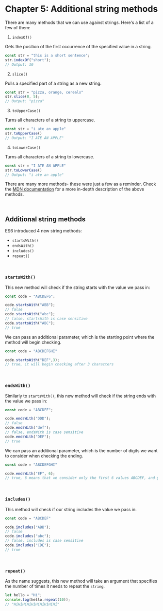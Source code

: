 # Chapter 5: Additional string methods

There are many methods that we can use against strings. Here's a list of a few of them:

1. `indexOf()`

Gets the position of the first occurrence of the specified value in a string.

```javascript
const str = "this is a short sentence";
str.indexOf("short");
// Output: 10
```

2. `slice()`

Pulls a specified part of a string as a new string.

```javascript
const str = "pizza, orange, cereals"
str.slice(0, 5);
// Output: "pizza"
```

3. `toUpperCase()`

Turns all characters of a string to uppercase.

```javascript
const str = "i ate an apple"
str.toUpperCase()
// Output: "I ATE AN APPLE"
```

4. `toLowerCase()`

Turns all characters of a string to lowercase.

```javascript
const str = "I ATE AN APPLE"
str.toLowerCase()
// Output: "i ate an apple"
```

There are many more methods- these were just a few as a reminder. Check the [MDN documentation](https://developer.mozilla.org/en-US/docs/Web/JavaScript/Reference/Global_Objects/String#) for a more in-depth description of the above methods.

&nbsp;

## Additional string methods

ES6 introduced 4 new string methods:

- `startsWith()`
- `endsWith()`
- `includes()`
- `repeat()`

&nbsp;

### `startsWith()`

This new method will check if the string starts with the value we pass in:

```javascript
const code = "ABCDEFG";

code.startsWith("ABB");
// false
code.startsWith("abc");
// false, startsWith is case sensitive
code.startsWith("ABC");
// true
```

We can pass an additional parameter, which is the starting point where the method will begin checking.

```javascript
const code = "ABCDEFGHI"

code.startsWith("DEF",3);
// true, it will begin checking after 3 characters
```

&nbsp;

### `endsWith()`

Similarly to `startsWith()`, this new method will check if the string ends with the value we pass in:

```javascript
const code = "ABCDEF";

code.endsWith("DDD");
// false
code.endsWith("def");
// false, endsWith is case sensitive
code.endsWith("DEF");
// true

```

We can pass an additional parameter, which is the number of digits we want to consider when checking the ending.

```javascript
const code = "ABCDEFGHI"

code.endsWith("EF", 6);
// true, 6 means that we consider only the first 6 values ABCDEF, and yes this string ends with EF therefore we get *true*
```

&nbsp;

### `includes()`

This method will check if our string includes the value we pass in.

```javascript
const code = "ABCDEF"

code.includes("ABB");
// false
code.includes("abc");
// false, includes is case sensitive
code.includes("CDE");
// true
```

&nbsp;

### `repeat()`

As the name suggests, this new method will take an argument that specifies the number of times it needs to repeat the `string`.

```javascript
let hello = "Hi";
console.log(hello.repeat(10));
// "HiHiHiHiHiHiHiHiHiHi"
```
